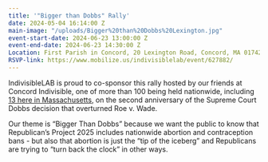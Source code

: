 ```yaml
---
title: '"Bigger than Dobbs" Rally'
date: 2024-05-04 16:14:00 Z
main-image: "/uploads/Bigger%20than%20Dobbs%20Lexington.jpg"
event-start-date: 2024-06-23 13:00:00 Z
event-end-date: 2024-06-23 14:30:00 Z
Location: First Parish in Concord, 20 Lexington Road, Concord, MA 01742
RSVP-link: https://www.mobilize.us/indivisiblelab/event/627882/
---
```


IndivisibleLAB is proud to co-sponsor this rally hosted by our friends at Concord Indivisible, one of more than 100 being held nationwide, including [13 here in Massachusetts](https://mcusercontent.com/448f2617a0ea6d2c20e5c403c/files/3f6d4b2a-efa6-0612-ef3f-2d73dfc7c0b6/Event_Locations_5_.pdf), on the second anniversary of the Supreme Court Dobbs decision that overturned Roe v. Wade. 

Our theme is “Bigger Than Dobbs”  because we want the public to know that Republican’s Project 2025 includes nationwide abortion and contraception bans - but also that abortion is just the “tip of the iceberg” and Republicans are trying to “turn back the clock” in other ways.